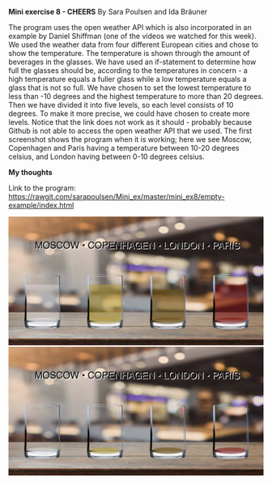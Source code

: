 **Mini exercise 8 - CHEERS**
By Sara Poulsen and Ida Bräuner

The program uses the open weather API which is also incorporated in an example by Daniel Shiffman (one of the videos we watched for this week). We used the weather data from four different European cities and chose to show the temperature. The temperature is shown through the amount of beverages in the glasses. We have used an if-statement to determine how full the glasses should be, according to the temperatures in concern - a high temperature equals a fuller glass while a low temperature equals a glass that is not so full. We have chosen to set the lowest temperature to less than -10 degrees and the highest temperature to more than 20 degrees. Then we have divided it into five levels, so each level consists of 10 degrees. To make it more precise, we could have chosen to create more levels.
Notice that the link does not work as it should - probably because Github is not able to access the open weather API that we used. The first screenshot shows the program when it is working; here we see Moscow, Copenhagen and Paris having a temperature between 10-20 degrees celsius, and London having between 0-10 degrees celsius.

**My thoughts**



Link to the program: https://rawgit.com/sarapoulsen/Mini_ex/master/mini_ex8/empty-example/index.html

![Screenshot](https://github.com/sarapoulsen/Mini_ex/blob/master/mini_ex8/screenshot1.png)
![Screenshot](https://github.com/sarapoulsen/Mini_ex/blob/master/mini_ex8/screenshot2.png)

